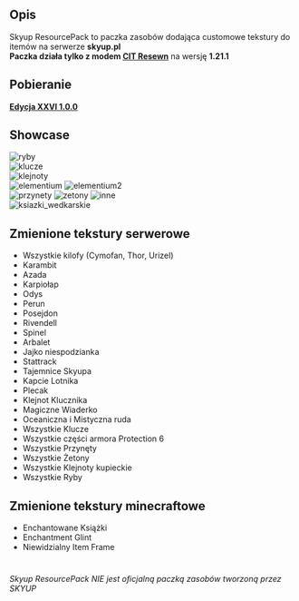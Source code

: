 ## Opis
Skyup ResourcePack to paczka zasobów dodająca customowe tekstury do itemów na serwerze **skyup.pl** <br>
**Paczka działa tylko z modem [CIT Resewn](https://modrinth.com/mod/cit-resewn)** na wersję **1.21.1**
## Pobieranie
<b>[Edycja XXVI 1.0.0](https://github.com/TYPOWYSEB4/Skyup-ResourcePack/raw/refs/heads/main/%C2%A7b%C2%A7lXXVI%20%C2%A7f%C2%A7lEdycja%20%C2%A7e%C2%A7l1.0.0.zip)</b>
## Showcase
![ryby](https://github.com/TYPOWYSEB4/Skyup-ResourcePack/blob/main/ryby.png?raw=true) <br>
![klucze](https://github.com/TYPOWYSEB4/Skyup-ResourcePack/blob/main/klucze.png?raw=true) <br>
![klejnoty](https://github.com/TYPOWYSEB4/Skyup-ResourcePack/blob/main/klejnoty.png?raw=true) <br>
![elementium](https://github.com/TYPOWYSEB4/Skyup-ResourcePack/blob/main/elementium.png?raw=true)
![elementium2](https://github.com/TYPOWYSEB4/Skyup-ResourcePack/blob/main/elementium2.png?raw=true) <br>
![przynety](https://github.com/TYPOWYSEB4/Skyup-ResourcePack/blob/main/przynety.png?raw=true)
![zetony](https://github.com/TYPOWYSEB4/Skyup-ResourcePack/blob/main/zetony.png?raw=true)
![inne](https://github.com/TYPOWYSEB4/Skyup-ResourcePack/blob/main/inne.png?raw=true) <br>
![ksiazki_wedkarskie](https://github.com/TYPOWYSEB4/Skyup-ResourcePack/blob/main/wedkarskie_ksiazki.png?raw=true)
## Zmienione tekstury serwerowe
- Wszystkie kilofy (Cymofan, Thor, Urizel)
- Karambit
- Azada
- Karpiołap
- Odys
- Perun
- Posejdon
- Rivendell
- Spinel
- Arbalet
- Jajko niespodzianka
- Stattrack
- Tajemnice Skyupa
- Kapcie Lotnika
- Plecak
- Klejnot Klucznika
- Magiczne Wiaderko
- Oceaniczna i Mistyczna ruda
- Wszystkie Klucze
- Wszystkie części armora Protection 6
- Wszystkie Przynęty
- Wszystkie Żetony
- Wszystkie Klejnoty kupieckie
- Wszystkie Ryby
## Zmienione tekstury minecraftowe
- Enchantowane Książki
- Enchantment Glint
- Niewidzialny Item Frame
#
*Skyup ResourcePack NIE jest oficjalną paczką zasobów tworzoną przez SKYUP*
